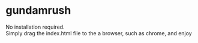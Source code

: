 # gundamrush

No installation required. <br/>
Simply drag the index.html file to the a browser, such as chrome, and enjoy
